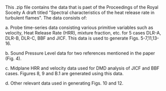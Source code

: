 This .zip file contains the data that is paet of the Proceedings of the Royal Soceity A draft titled "Spectral characteristics of the heat release rate in turbulent flames".
The data consists of:

  a. Probe time-series data consisting various primitive variables such as velocity, Heat Release Rate (HRR), mixture fraction, etc. for 5 cases 
  DLR-A, DLR-B, DLR-C, BBF and JICF. This data is used to generate Figs. 5-7,11,13-16.
  
  b. Sound Pressure Level data for two references mentioned in the paper (Fig. 4).
  
  c. Midplane HRR and velocity data used for DMD analysis of JICF and BBF cases. Figures 8, 9 and B.1 are generated using this data.
  
  d. Other relevant data used in generating Figs. 10 and 12.
  
